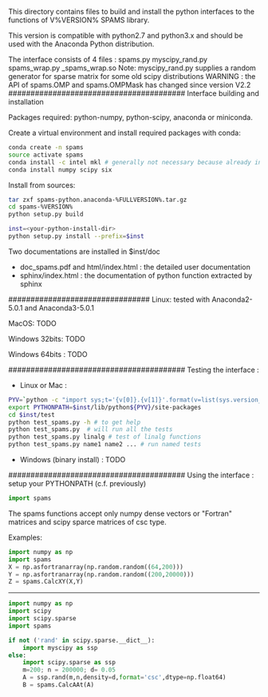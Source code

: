 This directory contains files to build and install the python interfaces
to the functions of V%VERSION% SPAMS library.

This version is compatible with python2.7 and python3.x and should be used with
the Anaconda Python distribution.

The interface consists of 4 files : spams.py myscipy_rand.py spams_wrap.py _spams_wrap.so
Note: myscipy_rand.py supplies a random generator for sparse matrix
      for some old scipy distributions
WARNING : the API of spams.OMP and spams.OMPMask has changed since version V2.2
########################################
Interface building and installation

Packages required: python-numpy, python-scipy, anaconda or miniconda.

Create a virtual environment and install required packages with conda:
```bash
conda create -n spams
source activate spams
conda install -c intel mkl # generally not necessary because already included in anaconda
conda install numpy scipy six
```

Install from sources:
```bash
tar zxf spams-python.anaconda-%FULLVERSION%.tar.gz
cd spams-%VERSION%
python setup.py build

inst=<your-python-install-dir>
python setup.py install --prefix=$inst
```

Two documentations are installed in $inst/doc
  - doc_spams.pdf and html/index.html : the detailed user documentation
  - sphinx/index.html : the documentation of python function extracted by sphinx

################################
Linux: tested with Anaconda2-5.0.1 and Anaconda3-5.0.1

MacOS:
    TODO

Windows 32bits:
	TODO

Windows 64bits :
	TODO

########################################
Testing the interface :

* Linux or Mac :

```bash
PYV=`python -c "import sys;t='{v[0]}.{v[1]}'.format(v=list(sys.version_info[:2]));sys.stdout.write(t)";` # get python current version
export PYTHONPATH=$inst/lib/python${PYV}/site-packages
cd $inst/test
python test_spams.py -h # to get help
python test_spams.py  # will run all the tests
python test_spams.py linalg # test of linalg functions
python test_spams.py name1 name2 ... # run named tests
```

* Windows (binary install) :
  TODO

########################################
Using the interface :
setup your PYTHONPATH (c.f. previously)

```python
import spams
```

The spams functions accept only numpy dense vectors or "Fortran" matrices and
scipy sparce matrices of csc type.

Examples:

```python
import numpy as np
import spams
X = np.asfortranarray(np.random.random((64,200)))
Y = np.asfortranarray(np.random.random((200,20000)))
Z = spams.CalcXY(X,Y)
```
-----
```python
import numpy as np
import scipy
import scipy.sparse
import spams

if not ('rand' in scipy.sparse.__dict__):
    import myscipy as ssp
else:
    import scipy.sparse as ssp
    m=200; n = 200000; d= 0.05
    A = ssp.rand(m,n,density=d,format='csc',dtype=np.float64)
    B = spams.CalcAAt(A)
```
